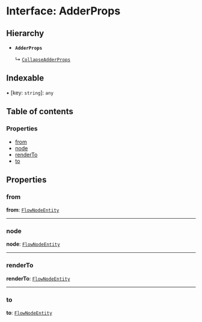 # Interface: AdderProps

## Hierarchy

* **`AdderProps`**

  ↳ [`CollapseAdderProps`](/en/auto-docs/editor/interfaces/CollapseAdderProps.md)

## Indexable

▪ \[key: `string`]: `any`

## Table of contents

### Properties

* [from](/en/auto-docs/editor/interfaces/AdderProps.md#from)
* [node](/en/auto-docs/editor/interfaces/AdderProps.md#node)
* [renderTo](/en/auto-docs/editor/interfaces/AdderProps.md#renderto)
* [to](/en/auto-docs/editor/interfaces/AdderProps.md#to)

## Properties

### from

**from**: [`FlowNodeEntity`](/en/auto-docs/editor/classes/FlowNodeEntity-1.md)

***

### node

**node**: [`FlowNodeEntity`](/en/auto-docs/editor/classes/FlowNodeEntity-1.md)

***

### renderTo

**renderTo**: [`FlowNodeEntity`](/en/auto-docs/editor/classes/FlowNodeEntity-1.md)

***

### to

**to**: [`FlowNodeEntity`](/en/auto-docs/editor/classes/FlowNodeEntity-1.md)
